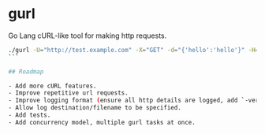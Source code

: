 # gurl

Go Lang cURL-like tool for making http requests.

````bash
./gurl -U="http://test.example.com" -X="GET" -d="{'hello':'hello'}" -H="Test: 123" -interval=2 -repeat=2
```

## Roadmap

- Add more cURL features.
- Improve repetitive url requests.
- Improve logging format (ensure all http details are logged, add `-verbose` for extra details).
- Allow log destination/filename to be specified.
- Add tests.
- Add concurrency model, multiple gurl tasks at once.
